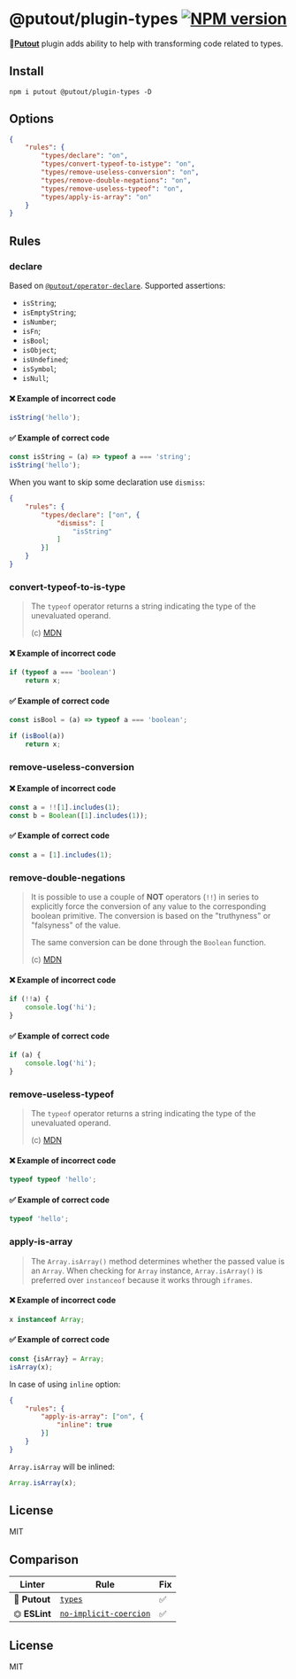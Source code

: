 # @putout/plugin-types [![NPM version][NPMIMGURL]][NPMURL]

[NPMIMGURL]: https://img.shields.io/npm/v/@putout/plugin-types.svg?style=flat&longCache=true
[NPMURL]: https://npmjs.org/package/@putout/plugin-types "npm"

🐊[**Putout**](https://github.com/coderaiser/putout) plugin adds ability to help with transforming code related to types.

## Install

```
npm i putout @putout/plugin-types -D
```

## Options

```json
{
    "rules": {
        "types/declare": "on",
        "types/convert-typeof-to-istype": "on",
        "types/remove-useless-conversion": "on",
        "types/remove-double-negations": "on",
        "types/remove-useless-typeof": "on",
        "types/apply-is-array": "on"
    }
}
```

## Rules

### declare

Based on [`@putout/operator-declare`](https://github.com/coderaiser/putout/tree/master/packages/operator-declare#putoutoperator-declare-).
Supported assertions:

- `isString`;
- `isEmptyString`;
- `isNumber`;
- `isFn`;
- `isBool`;
- `isObject`;
- `isUndefined`;
- `isSymbol`;
- `isNull`;

#### ❌ Example of incorrect code

```js
isString('hello');
```

#### ✅ Example of correct code

```js
const isString = (a) => typeof a === 'string';
isString('hello');
```

When you want to skip some declaration use `dismiss`:

```json
{
    "rules": {
        "types/declare": ["on", {
            "dismiss": [
                "isString"
            ]
        }]
    }
}
```

### convert-typeof-to-is-type

> The `typeof` operator returns a string indicating the type of the unevaluated operand.
>
> (c) [MDN](https://developer.mozilla.org/en-US/docs/Web/JavaScript/Reference/Operators/typeof)

#### ❌ Example of incorrect code

```js
if (typeof a === 'boolean')
    return x;
```

#### ✅ Example of correct code

```js
const isBool = (a) => typeof a === 'boolean';

if (isBool(a))
    return x;
```

### remove-useless-conversion

#### ❌ Example of incorrect code

```js
const a = !![1].includes(1);
const b = Boolean([1].includes(1));
```

#### ✅ Example of correct code

```js
const a = [1].includes(1);
```

### remove-double-negations

> It is possible to use a couple of **NOT** operators (`!!`) in series to explicitly force the conversion of any value to the corresponding boolean primitive. The conversion is based on the "truthyness" or "falsyness" of the value.
>
> The same conversion can be done through the `Boolean` function.
>
> (c) [MDN](https://developer.mozilla.org/en-US/docs/Web/JavaScript/Reference/Operators/Logical_NOT)

#### ❌ Example of incorrect code

```js
if (!!a) {
    console.log('hi');
}
```

#### ✅ Example of correct code

```js
if (a) {
    console.log('hi');
}
```

### remove-useless-typeof

> The `typeof` operator returns a string indicating the type of the unevaluated operand.
>
> (c) [MDN](https://developer.mozilla.org/en-US/docs/Web/JavaScript/Reference/Operators/typeof)

#### ❌ Example of incorrect code

```js
typeof typeof 'hello';
```

#### ✅ Example of correct code

```js
typeof 'hello';
```

### apply-is-array

> The `Array.isArray()` method determines whether the passed value is an `Array`.
> When checking for `Array` instance, `Array.isArray()` is preferred over `instanceof` because it works through `iframes`.

#### ❌ Example of incorrect code

```js
x instanceof Array;
```

#### ✅ Example of correct code

```js
const {isArray} = Array;
isArray(x);
```

In case of using `inline` option:

```json
{
    "rules": {
        "apply-is-array": ["on", {
            "inline": true
        }]
    }
}
```

`Array.isArray` will be inlined:

```js
Array.isArray(x);
```

## License

MIT

## Comparison

Linter | Rule | Fix
--------|-------|------------|
🐊 **Putout** | [`types`](https://github.com/coderaiser/putout/tree/master/packages/plugin-types#readme)| ✅
⏣ **ESLint** | [`no-implicit-coercion`](https://eslint.org/docs/rules/no-implicit-coercion) | ✅

## License

MIT
